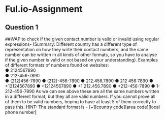 # Ful.io-Assignment
## Question 1
##WAP to check if the given contact number is valid or invalid using regular
expressions-
(Summary: Different country has a different type of representation on how they write their contact
numbers, and the same number can be written in all kinds of other formats, so you have to
analyse if the given number is valid or not based on your understanding).
Examples of different formats of numbers found on websites:\
● 2124567890\
● 212-456-7890\
● (212)456-7890
● (212)-456-7890
● 212.456.7890
● 212 456 7890
● +12124567890
● +12124567890
● +1 212.456.7890
● +212-456-7890
● 1-212-456-7890
As we can see above these are all the same numbers written in a different format, but they all are
valid numbers. If you cannot prove all of them to be valid numbers, hoping to have at least 5 of
them correctly to pass this.
HINT: The standard format is - [+][country code][area code][local phone number]
